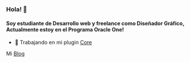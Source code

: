 ### Hola! 👋
#### Soy estudiante de Desarrollo web y freelance como Diseñador Gráfico, Actualmente estoy en el Programa Oracle One!

- 🔭 Trabajando en mi plugin [Core](https://github.com/dylanfierro/core.nvim)

Mi [Blog](https://www.troublecore.tech/)
